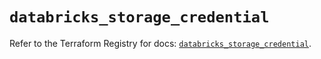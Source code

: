 # `databricks_storage_credential`

Refer to the Terraform Registry for docs: [`databricks_storage_credential`](https://registry.terraform.io/providers/databricks/databricks/1.84.0/docs/resources/storage_credential).
